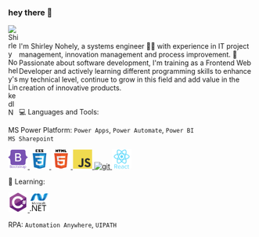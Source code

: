 ### hey there 👋


<a href="https://www.linkedin.com/in/shirley-nohely/" target="_blank">
  <img align="left" alt="Shirley Nohely's LinkedIN" width="22px" src="https://raw.githubusercontent.com/peterthehan/peterthehan/master/assets/linkedin.svg" />
</a>

<br />
<br />
I'm Shirley Nohely, a systems engineer 👩‍💻 with experience in IT project management, innovation management and process improvement.
🚀 Passionate about software development, I'm training as a Frontend Web Developer and actively learning different programming skills to enhance my technical level, continue to grow in this field and add value in the creation of innovative products.
</BR>
</BR>

💻 Languages and Tools:

MS Power Platform: `Power Apps`, `Power Automate`, `Power BI` </BR>
`MS Sharepoint`

<p align="left"> <a href="https://getbootstrap.com" target="_blank" rel="noreferrer"> <img src="https://raw.githubusercontent.com/devicons/devicon/master/icons/bootstrap/bootstrap-plain-wordmark.svg" alt="bootstrap" width="40" height="40"/> </a>  <a href="https://www.w3schools.com/css/" target="_blank" rel="noreferrer"> <img src="https://raw.githubusercontent.com/devicons/devicon/master/icons/css3/css3-original-wordmark.svg" alt="css3" width="40" height="40"/>  <a href="https://www.w3.org/html/" target="_blank" rel="noreferrer"> <img src="https://raw.githubusercontent.com/devicons/devicon/master/icons/html5/html5-original-wordmark.svg" alt="html5" width="40" height="40"/> </a> <a href="https://developer.mozilla.org/en-US/docs/Web/JavaScript" target="_blank" rel="noreferrer"> <img src="https://raw.githubusercontent.com/devicons/devicon/master/icons/javascript/javascript-original.svg" alt="javascript" width="40" height="40"/> </a> <a href="https://git-scm.com/" target="_blank" rel="noreferrer"> <img src="https://www.vectorlogo.zone/logos/git-scm/git-scm-icon.svg" alt="git" width="40" height="40"/> </a><a href="https://reactjs.org/" target="_blank" rel="noreferrer"> <img src="https://raw.githubusercontent.com/devicons/devicon/master/icons/react/react-original-wordmark.svg" alt="react" width="40" height="40"/></a></p>

📖 Learning:
<p>
<a href="https://www.w3schools.com/cs/" target="_blank" rel="noreferrer"> <img src="https://raw.githubusercontent.com/devicons/devicon/master/icons/csharp/csharp-original.svg" alt="csharp" width="40" height="40"/> </a>
  </a> <a href="https://dotnet.microsoft.com/" target="_blank" rel="noreferrer"> <img src="https://raw.githubusercontent.com/devicons/devicon/master/icons/dot-net/dot-net-original-wordmark.svg" alt="dotnet" width="40" height="40"/> </a></p>
  
RPA: `Automation Anywhere`, `UIPATH`


